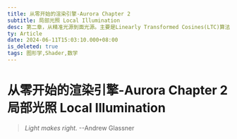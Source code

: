 ```yaml
---
title: 从零开始的渲染引擎-Aurora Chapter 2
subtitle: 局部光照 Local Illumination
desc: 第二章，从精准光源到面光源。主要是Linearly Transformed Cosines(LTC)算法和基于图像的照明。
ty: Article
date: 2024-06-11T15:03:10.000+08:00
is_deleted: true
tags: 图形学,Shader,数学
---
```


# 从零开始的渲染引擎-Aurora Chapter 2 局部光照 Local Illumination

> *Light makes right.* --Andrew Glassner
